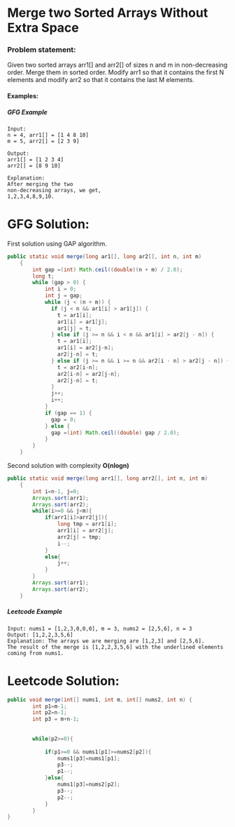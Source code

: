 # Merge two Sorted Arrays Without Extra Space
### Problem statement:
Given two sorted arrays arr1[] and arr2[] of sizes n and m in non-decreasing order. Merge them in sorted order. Modify arr1 so that it contains the first N elements and modify arr2 so that it contains the last M elements.

#### Examples:
##### GFG Example
```
Input: 
n = 4, arr1[] = [1 4 8 10] 
m = 5, arr2[] = [2 3 9]

Output: 
arr1[] = [1 2 3 4]
arr2[] = [8 9 10]

Explanation:
After merging the two 
non-decreasing arrays, we get, 
1,2,3,4,8,9,10.
```
# GFG Solution:
First solution using GAP algorithm.
```java
public static void merge(long ar1[], long ar2[], int n, int m) 
    {   
        int gap =(int) Math.ceil((double)(n + m) / 2.0);
        long t;
        while (gap > 0) {
            int i = 0;
            int j = gap;
            while (j < (n + m)) {
              if (j < n && ar1[i] > ar1[j]) {
                t = ar1[i];
                ar1[i] = ar1[j];
                ar1[j] = t;
              } else if (j >= n && i < n && ar1[i] > ar2[j - n]) {
                t = ar1[i];
                ar1[i] = ar2[j-n];
                ar2[j-n] = t;
              } else if (j >= n && i >= n && ar2[i - n] > ar2[j - n]) {
                t = ar2[i-n];
                ar2[i-n] = ar2[j-n];
                ar2[j-n] = t;
              }
              j++;
              i++;
            }
            if (gap == 1) {
              gap = 0;
            } else {
              gap =(int) Math.ceil((double) gap / 2.0);
            }
        }
    }
```
Second solution with complexity **O(nlogn)**
```java
public static void merge(long arr1[], long arr2[], int n, int m) 
    {
        int i=n-1, j=0;
        Arrays.sort(arr1);
        Arrays.sort(arr2);
        while(i>=0 && j<m){
            if(arr1[i]>arr2[j]){
                long tmp = arr1[i];
                arr1[i] = arr2[j];
                arr2[j] = tmp;
                i--;
            }
            else{
                j++;
            }
        }
        Arrays.sort(arr1);
        Arrays.sort(arr2);
    }
```
##### Leetcode Example
```
Input: nums1 = [1,2,3,0,0,0], m = 3, nums2 = [2,5,6], n = 3
Output: [1,2,2,3,5,6]
Explanation: The arrays we are merging are [1,2,3] and [2,5,6].
The result of the merge is [1,2,2,3,5,6] with the underlined elements coming from nums1.
```
# Leetcode Solution:
```java
public void merge(int[] nums1, int m, int[] nums2, int n) {
        int p1=m-1;
        int p2=n-1;
        int p3 = m+n-1;
        
        
        while(p2>=0){
           
            if(p1>=0 && nums1[p1]>=nums2[p2]){
                nums1[p3]=nums1[p1];
                p3--;
                p1--;
            }else{
                nums1[p3]=nums2[p2];
                p3--;
                p2--;
            }
        } 
}
```
